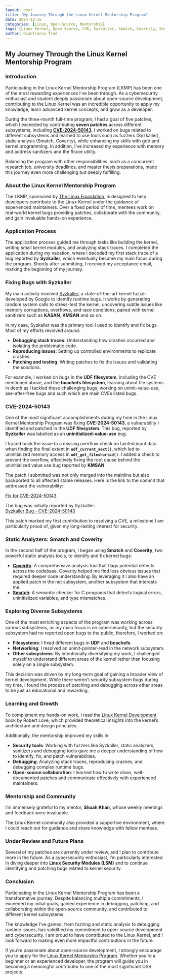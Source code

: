 ```yaml
---
layout: post
title: "My Journey Through the Linux Kernel Mentorship Program"
date: 2024-12-15
categories: [Linux, Open Source, Mentorship]
tags: [Linux Kernel, Open Source, CVE, Syzkaller, Smatch, Coverity, Security]
author: Gianfranco Trad
---
```


## **My Journey Through the Linux Kernel Mentorship Program**  

### **Introduction**  
Participating in the Linux Kernel Mentorship Program (LKMP) has been one of the most rewarding experiences I've been through. As a cybersecurity enthusiast and student deeply passionate about open-source development, contributing to the Linux Kernel was an incredible opportunity to apply my knowledge, learn advanced kernel concepts, and grow as a developer.  

During the three-month full-time program, I had a goal of five patches, which I exceeded by contributing **seven patches** across different subsystems, including [**CVE-2024-50143**](https://www.cve.org/CVERecord?id=CVE-2024-50143). I worked on bugs related to different subsystems and learned to use tools such as fuzzers (Syzkaller), static analysis (Smatch, Coverity), while enhancing my skills with gdb and kernel programming. In addition, I've increased my experience with memory and address sanitizers and the ftrace utility.

Balancing the program with other responsibilities, such as a concurrent research job, university deadlines, and master thesis preparations, made this journey even more challenging but deeply fulfilling.  

### **About the Linux Kernel Mentorship Program**  
The LKMP, sponsored by [The Linux Foundation](https://linuxfoundation.org/), is designed to help developers contribute to the Linux Kernel under the guidance of experienced maintainers. Over a fixed period of time, mentees work on real-world kernel bugs providing patches, collaborate with the community, and gain invaluable hands-on experience.  

### **Application Process**  
The application process guided me through tasks like building the kernel, writing small kernel modules, and analyzing stack traces. I completed the application during my vacation, where I decoded my first stack trace of a bug reported by **Syzkaller**, which eventually became my main focus during the program. Shortly after submitting, I received my acceptance email, marking the beginning of my journey. 

### **Fixing Bugs with Syzkaller**  
My main activity involved [Syzkaller](https://github.com/google/syzkaller), a state-of-the-art kernel fuzzer developed by Google to identify runtime bugs. It works by generating random system calls to stress-test the kernel, uncovering subtle issues like memory corruptions, overflows, and race conditions, paired with kernel sanitizers such as **KASAN**, **KMSAN** and so on.

In my case, Syzkaller was the primary tool I used to identify and fix bugs. Most of my efforts revolved around:  
- **Debugging stack traces**: Understanding how crashes occurred and isolating the problematic code.  
- **Reproducing issues**: Setting up controlled environments to replicate crashes.  
- **Patching and testing**: Writing patches to fix the issues and validating the solutions.  

For example, I worked on bugs in the **UDF filesystem**, including the CVE mentioned above, and the **bcachefs filesystem**, learning about file systems in depth as I tackled these challenging bugs, working on uninit-value-use, ase-after-free bugs and such which are main CVEs listed bugs.  
### **CVE-2024-50143**
One of the most significant accomplishments during my time in the Linux Kernel Mentorship Program was fixing **CVE-2024-50143**, a vulnerability I identified and patched in the **UDF filesystem**. This bug, reported by **Syzkaller** was labelled as an **uninitialized-value-use** bug.

I traced back the issue to a missing overflow check on tainted input data when finding the final extent in **`udf_current_aext()`**, which led to uninitialized memory access in **`udf_get_fileshortad()`**. I added a check to prevent the overflow, effectively fixing the root cause behind the uninitialized value use bug reported by **KMSAN**.

The patch I submitted was not only merged into the mainline but also backported to all affected stable releases. Here is the link to the commit that addressed the vulnerability:

[Fix for CVE-2024-50143](https://git.kernel.org/pub/scm/linux/kernel/git/stable/linux.git/commit/?id=5eb76fb98b3335aa5cca6a7db2e659561c79c32b)

The bug was initially reported by Syzkaller:  
[Syzkaller Bug - CVE-2024-50143](https://syzkaller.appspot.com/bug?extid=8901c4560b7ab5c2f9df)

This patch marked my first contribution to resolving a CVE, a milestone I am particularly proud of, given my long-lasting interest for security.

### **Static Analyzers: Smatch and Coverity**  
In the second half of the program, I began using **Smatch** and **Coverity**, two powerful static analysis tools, to identify and fix kernel bugs:
- [**Coverity**](https://scan.coverity.com/): A comprehensive analysis tool that flags potential defects across the codebase. Coverity helped me find less obvious issues that required deeper code understanding. By leveraging it I also have an applied patch in the net subsystem, another subsystem that interests me.
- [**Smatch**](https://lwn.net/Articles/691882/): A semantic checker for C programs that detects logical errors, uninitialized variables, and type mismatches.


### **Exploring Diverse Subsystems**  
One of the most enriching aspects of the program was working across various subsystems, as my main focus is on cybersecurity, but the security subsystem had no reported open bugs to the public, therefore, I worked on:  
- **Filesystems**: I fixed different bugs in **UDF** and **bcachefs**.  
- **Networking**: I resolved an uninit-pointer-read in the network subsystem.  
- **Other subsystems**: By intentionally diversifying my work, I challenged myself to understand different areas of the kernel rather than focusing solely on a single subsystem.  

This decision was driven by my long-term goal of gaining a broader view of kernel development. While there weren’t security subsystem bugs during my time, I found the process of patching and debugging across other areas to be just as educational and rewarding. 

### **Learning and Growth**  
To complement my hands-on work, I read the [Linux Kernel Development](https://www.amazon.com/Linux-Kernel-Development-Robert-Love/dp/0672329468) book by Robert Love, which provided theoretical insights into the kernel’s architecture and design principles.

Additionally, the mentorship improved my skills in:  
- **Security tools**: Working with fuzzers like Syzkaller, static analyzers, sanitizers and debugging tools gave me a deeper understanding of how to identify, fix, and patch vulnerabilities.  
- **Debugging**: Analyzing stack traces, reproducing crashes, and debugging complex runtime bugs.
- **Open-source collaboration**: I learned how to write clean, well-documented patches and communicate effectively with experienced maintainers.  

### **Mentorship and Community**  
I’m immensely grateful to my mentor, **Shuah Khan**, whose weekly meetings and feedback were invaluable.

The Linux Kernel community also provided a supportive environment, where I could reach out for guidance and share knowledge with fellow mentees.  

### **Under Review and Future Plans** 
Several of my patches are currently under review, and I plan to contribute more in the future. As a cybersecurity enthusiast, I’m particularly interested in diving deeper into **Linux Security Modules (LSM)** and to continue identifying and patching bugs related to kernel security.

### **Conclusion**  
Participating in the Linux Kernel Mentorship Program has been a transformative journey. Despite balancing multiple commitments, I exceeded my initial goals, gained experience in debugging, patching, and collaborating within the open-source community, and contributed to different kernel subsystems. 

The knowledge I’ve gained, from fuzzing and static analysis to debugging runtime issues, has solidified my commitment to open-source development and cybersecurity. I am proud to have contributed to the Linux Kernel, and I look forward to making even more impactful contributions in the future.  

If you’re passionate about open-source development, I strongly encourage you to apply for the [Linux Kernel Mentorship Program](https://mentorship.lfx.linuxfoundation.org/). Whether you’re a beginner or an experienced developer, the program will guide you in becoming a meaningful contributor to one of the most significant OSS projects.  

